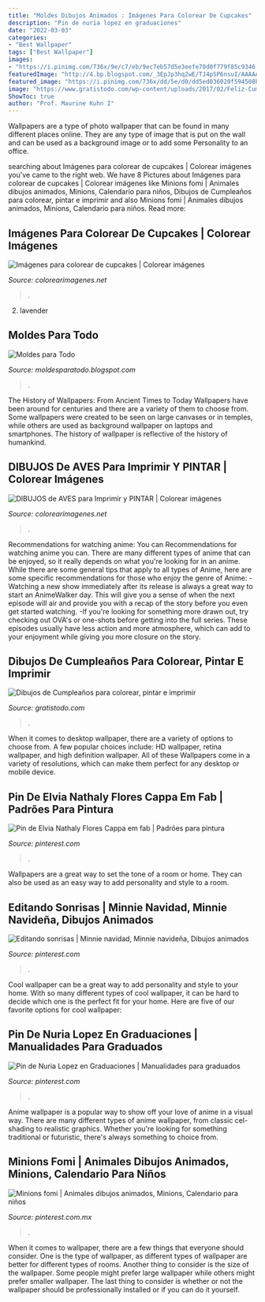 ```yaml
---
title: "Moldes Dibujos Animados : Imágenes Para Colorear De Cupcakes"
description: "Pin de nuria lopez en graduaciones"
date: "2022-03-03"
categories:
- "Best Wallpaper"
tags: ["Best Wallpaper"]
images:
- "https://i.pinimg.com/736x/9e/c7/eb/9ec7eb57d5e3eefe70d0f779f85c9346.jpg"
featuredImage: "http://4.bp.blogspot.com/_3EpJp3hq2wE/TJ4pSP6nsuI/AAAAAAAAV5Q/J5wfTEP6bcQ/w1200-h630-p-k-no-nu/CLIPART+3.jpg"
featured_image: "https://i.pinimg.com/736x/dd/5e/d0/dd5ed036020f594508b8f20a98a9dbb8--asma.jpg"
image: "https://www.gratistodo.com/wp-content/uploads/2017/02/Feliz-Cumplanos-para-colorear-5.jpg"
ShowToc: true
author: "Prof. Maurine Kuhn I"
---
```





Wallpapers are a type of photo wallpaper that can be found in many different places online. They are any type of image that is put on the wall and can be used as a background image or to add some Personality to an office.

	

		
searching about Imágenes para colorear de cupcakes | Colorear imágenes you've came to the right web. We have 8 Pictures about Imágenes para colorear de cupcakes | Colorear imágenes like Minions fomi | Animales dibujos animados, Minions, Calendario para niños, Dibujos de Cumpleaños para colorear, pintar e imprimir and also Minions fomi | Animales dibujos animados, Minions, Calendario para niños. Read more:
		
    
## Imágenes Para Colorear De Cupcakes | Colorear Imágenes

<img loading=lazy src="https://colorearimagenes.net/wp-content/uploads/2015/09/cupcake_mit_schokolade1.jpg" onerror="this.onerror=null;this.src='https://tse2.mm.bing.net/th?id=OIP.xKtsol4M4Q9r3K4eZepdvgHaIw&amp;pid=15.1';" alt="Imágenes para colorear de cupcakes | Colorear imágenes">

_Source: colorearimagenes.net_

>. 

	

2. lavender 

    
## Moldes Para Todo

<img loading=lazy src="http://4.bp.blogspot.com/_3EpJp3hq2wE/TJ4pSP6nsuI/AAAAAAAAV5Q/J5wfTEP6bcQ/w1200-h630-p-k-no-nu/CLIPART+3.jpg" onerror="this.onerror=null;this.src='https://tse4.mm.bing.net/th?id=OIP.UWhawu21Ng4UHEAt8V_YVQEsCd&amp;pid=15.1';" alt="Moldes para Todo">

_Source: moldesparatodo.blogspot.com_

>. 

	

The History of Wallpapers: From Ancient Times to Today
Wallpapers have been around for centuries and there are a variety of them to choose from. Some wallpapers were created to be seen on large canvases or in temples, while others are used as background wallpaper on laptops and smartphones. The history of wallpaper is reflective of the history of humankind.

    
## DIBUJOS De AVES Para Imprimir Y PINTAR | Colorear Imágenes

<img loading=lazy src="https://colorearimagenes.net/wp-content/uploads/2016/01/aves14-3.gif" onerror="this.onerror=null;this.src='https://tse3.mm.bing.net/th?id=OIP.Ww2Fz-TUDb1pif657X9DQQHaKP&amp;pid=15.1';" alt="DIBUJOS de AVES para Imprimir y PINTAR | Colorear imágenes">

_Source: colorearimagenes.net_

>. 

	

Recommendations for watching anime: You can
Recommendations for watching anime you can. There are many different types of anime that can be enjoyed, so it really depends on what you're looking for in an anime. While there are some general tips that apply to all types of Anime, here are some specific recommendations for those who enjoy the genre of Anime: 
-Watching a new show immediately after its release is always a great way to start an AnimeWalker day. This will give you a sense of when the next episode will air and provide you with a recap of the story before you even get started watching. 
-If you're looking for something more drawn out, try checking out OVA's or one-shots before getting into the full series. These episodes usually have less action and more atmosphere, which can add to your enjoyment while giving you more closure on the story.

    
## Dibujos De Cumpleaños Para Colorear, Pintar E Imprimir

<img loading=lazy src="https://www.gratistodo.com/wp-content/uploads/2017/02/Feliz-Cumplanos-para-colorear-5.jpg" onerror="this.onerror=null;this.src='https://tse4.mm.bing.net/th?id=OIP.5nYDSSJDlgsyhOTR5rBTmgHaKL&amp;pid=15.1';" alt="Dibujos de Cumpleaños para colorear, pintar e imprimir">

_Source: gratistodo.com_

>. 

	

When it comes to desktop wallpaper, there are a variety of options to choose from. A few popular choices include: HD wallpaper, retina wallpaper, and high definition wallpaper. All of these Wallpapers come in a variety of resolutions, which can make them perfect for any desktop or mobile device. 

    
## Pin De Elvia Nathaly Flores Cappa Em Fab | Padrões Para Pintura

<img loading=lazy src="https://i.pinimg.com/736x/9e/c7/eb/9ec7eb57d5e3eefe70d0f779f85c9346.jpg" onerror="this.onerror=null;this.src='https://tse2.mm.bing.net/th?id=OIP.cE8_lGAEBmZG3PPk-zBJxQHaLi&amp;pid=15.1';" alt="Pin de Elvia Nathaly Flores Cappa em fab | Padrões para pintura">

_Source: pinterest.com_

>. 

	

Wallpapers are a great way to set the tone of a room or home. They can also be used as an easy way to add personality and style to a room.

    
## Editando Sonrisas | Minnie Navidad, Minnie Navideña, Dibujos Animados

<img loading=lazy src="https://i.pinimg.com/736x/d3/fc/bc/d3fcbc153b49c334bc0ea420d3a8b5ea.jpg" onerror="this.onerror=null;this.src='https://tse2.mm.bing.net/th?id=OIP.ylnDQIoIB_UJL2p8R4fu2QAAAA&amp;pid=15.1';" alt="Editando sonrisas | Minnie navidad, Minnie navideña, Dibujos animados">

_Source: pinterest.com_

>. 

	

Cool wallpaper can be a great way to add personality and style to your home. With so many different types of cool wallpaper, it can be hard to decide which one is the perfect fit for your home. Here are five of our favorite options for cool wallpaper: 

    
## Pin De Nuria Lopez En Graduaciones | Manualidades Para Graduados

<img loading=lazy src="https://i.pinimg.com/736x/dd/5e/d0/dd5ed036020f594508b8f20a98a9dbb8--asma.jpg" onerror="this.onerror=null;this.src='https://tse1.mm.bing.net/th?id=OIP.pl8LmMiUcSUKaPHXcTXgfQHaGc&amp;pid=15.1';" alt="Pin de Nuria Lopez en Graduaciones | Manualidades para graduados">

_Source: pinterest.com_

>. 

	

Anime wallpaper is a popular way to show off your love of anime in a visual way. There are many different types of anime wallpaper, from classic cel-shading to realistic graphics. Whether you're looking for something traditional or futuristic, there's always something to choice from.

    
## Minions Fomi | Animales Dibujos Animados, Minions, Calendario Para Niños

<img loading=lazy src="https://i.pinimg.com/736x/1a/8b/81/1a8b810b48ec9cbe50e1b64ce5b29036.jpg" onerror="this.onerror=null;this.src='https://tse1.mm.bing.net/th?id=OIP.az3JVM3bt9HUsD3ehRrgpgHaKb&amp;pid=15.1';" alt="Minions fomi | Animales dibujos animados, Minions, Calendario para niños">

_Source: pinterest.com.mx_

>. 

	

When it comes to wallpaper, there are a few things that everyone should consider. One is the type of wallpaper, as different types of wallpaper are better for different types of rooms. Another thing to consider is the size of the wallpaper. Some people might prefer large wallpaper while others might prefer smaller wallpaper. The last thing to consider is whether or not the wallpaper should be professionally installed or if you can do it yourself.

